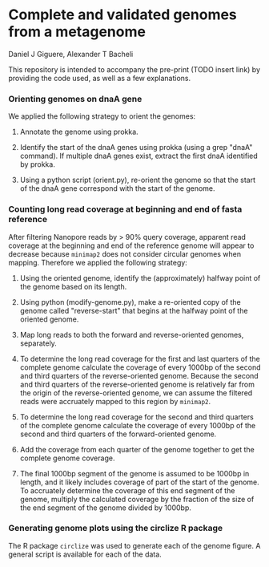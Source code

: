 # Complete and validated genomes from a metagenome

Daniel J Giguere, Alexander T Bacheli

This repository is intended to accompany the pre-print (TODO insert link) by providing the code used, as well as a few explanations. 

### Orienting genomes on dnaA gene

We applied the following strategy to orient the genomes:

1. Annotate the genome using prokka.

2. Identify the start of the dnaA genes using prokka (using a grep "dnaA" command). If multiple dnaA genes exist, extract the first dnaA identified by prokka. 

3. Using a python script (orient.py), re-orient the genome so that the start of the dnaA gene correspond with the start of the genome. 

### Counting long read coverage at beginning and end of fasta reference

After filtering Nanopore reads by > 90% query coverage, apparent read coverage at the beginning and end of the reference genome will appear to decrease because `minimap2` does not consider circular genomes when mapping. Therefore we applied the following strategy:

1. Using the oriented genome, identify the (approximately) halfway point of the genome based on its length.

2. Using python (modify-genome.py), make a re-oriented copy of the genome called "reverse-start" that begins at the halfway point of the oriented genome.

3. Map long reads to both the forward and reverse-oriented genomes, separately. 

4. To determine the long read coverage for the first and last quarters of the complete genome calculate the coverage of every 1000bp of the second and third quarters of the reverse-oriented genome. Because the second and third quarters of the reverse-oriented genome is relatively far from the origin of the reverse-oriented genome, we can assume the filtered reads were accruately mapped to this region by `minimap2`.

5. To determine the long read coverage for the second and third quarters of the complete genome calculate the coverage of every 1000bp of the second and third quarters of the forward-oriented genome. 

6. Add the coverage from each quarter of the genome together to get the complete genome coverage.

7. The final 1000bp segment of the genome is assumed to be 1000bp in length, and it likely includes coverage of part of the start of the genome. To accruately determine the coverage of this end segment of the genome, multiply the calculated coverage by the fraction of the size of the end segment of the genome divided by 1000bp. 

### Generating genome plots using the circlize R package 

The R package `circlize` was used to generate each of the genome figure. A general script is available for each of the data. 
